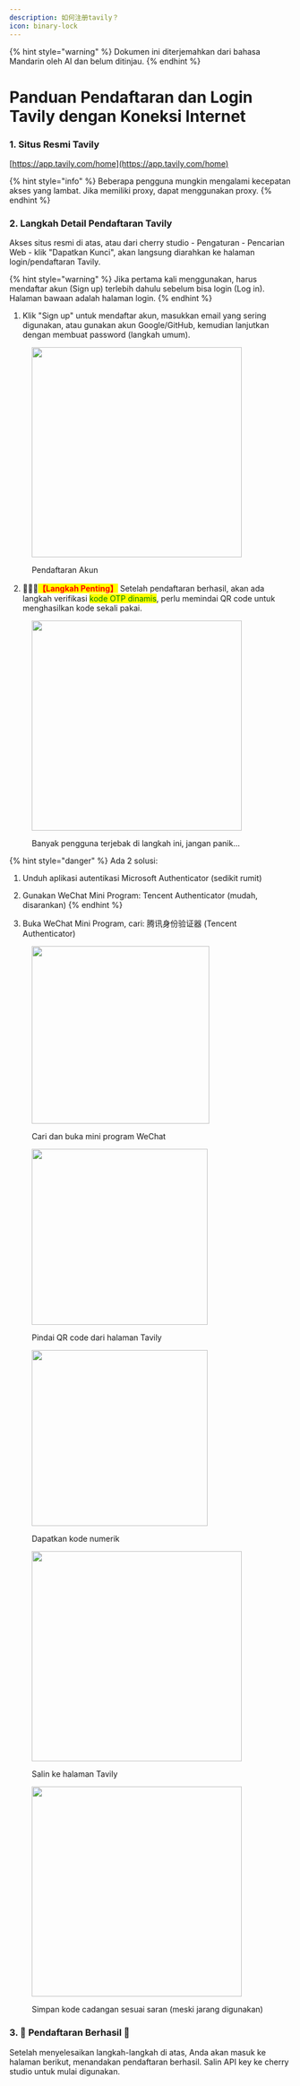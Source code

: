 ```yaml
---
description: 如何注册tavily？
icon: binary-lock
---
```


{% hint style="warning" %}
Dokumen ini diterjemahkan dari bahasa Mandarin oleh AI dan belum ditinjau.
{% endhint %}

# Panduan Pendaftaran dan Login Tavily dengan Koneksi Internet

### 1. Situs Resmi Tavily

[https://app.tavily.com/home](https://app.tavily.com/home)

{% hint style="info" %}
Beberapa pengguna mungkin mengalami kecepatan akses yang lambat. Jika memiliki proxy, dapat menggunakan proxy.
{% endhint %}

### 2. Langkah Detail Pendaftaran Tavily

Akses situs resmi di atas, atau dari cherry studio - Pengaturan - Pencarian Web - klik "Dapatkan Kunci", akan langsung diarahkan ke halaman login/pendaftaran Tavily.

{% hint style="warning" %}
Jika pertama kali menggunakan, harus mendaftar akun (Sign up) terlebih dahulu sebelum bisa login (Log in). Halaman bawaan adalah halaman login.
{% endhint %}

1. Klik "Sign up" untuk mendaftar akun, masukkan email yang sering digunakan, atau gunakan akun Google/GitHub, kemudian lanjutkan dengan membuat password (langkah umum).

<figure><img src="../../.gitbook/assets/image (117).png" alt="" width="375"><figcaption><p>Pendaftaran Akun</p></figcaption></figure>

2. 🚨🚨🚨<mark style="color:red;">**【Langkah Penting】**</mark> Setelah pendaftaran berhasil, akan ada langkah verifikasi <mark style="color:green;">kode OTP dinamis</mark>, perlu memindai QR code untuk menghasilkan kode sekali pakai.

<figure><img src="../../.gitbook/assets/image (118).png" alt="" width="375"><figcaption><p>Banyak pengguna terjebak di langkah ini, jangan panik...</p></figcaption></figure>

{% hint style="danger" %}
Ada 2 solusi:
1. Unduh aplikasi autentikasi Microsoft Authenticator (sedikit rumit)
2. Gunakan WeChat Mini Program: Tencent Authenticator (mudah, disarankan)
{% endhint %}

3. Buka WeChat Mini Program, cari: 腾讯身份验证器 (Tencent Authenticator)

<figure><img src="../../.gitbook/assets/image (119).png" alt="" width="317"><figcaption><p>Cari dan buka mini program WeChat</p></figcaption></figure>

<figure><img src="../../.gitbook/assets/image (120).png" alt="" width="314"><figcaption><p>Pindai QR code dari halaman Tavily</p></figcaption></figure>

<figure><img src="../../.gitbook/assets/image (123).png" alt="" width="314"><figcaption><p>Dapatkan kode numerik</p></figcaption></figure>

<figure><img src="../../.gitbook/assets/image (122).png" alt="" width="375"><figcaption><p>Salin ke halaman Tavily</p></figcaption></figure>

<figure><img src="../../.gitbook/assets/image (124).png" alt="" width="375"><figcaption><p>Simpan kode cadangan sesuai saran (meski jarang digunakan)</p></figcaption></figure>

### 3. 🎉 Pendaftaran Berhasil 🎉

Setelah menyelesaikan langkah-langkah di atas, Anda akan masuk ke halaman berikut, menandakan pendaftaran berhasil. Salin API key ke cherry studio untuk mulai digunakan.

<figure><img src="../../.gitbook/assets/image (114).png" alt=""><figcaption></figcaption></figure>